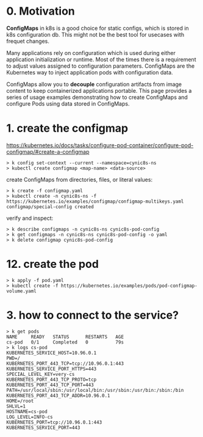 # 0. Motivation
**ConfigMaps** in k8s is a good choice for static configs, which is stored in k8s configuration db.
This might not be the best tool for usecases with frequet changes.

Many applications rely on configuration which is used during either application initialization or runtime. 
Most of the times there is a requirement to adjust values assigned to configuration parameters. 
ConfigMaps are the Kubernetes way to inject application pods with configuration data. 


ConfigMaps allow you to **decouple** configuration artifacts from image content to keep containerized applications portable. 
This page provides a series of usage examples demonstrating how to create ConfigMaps and configure Pods using data stored in ConfigMaps.



# 1. create the configmap
https://kubernetes.io/docs/tasks/configure-pod-container/configure-pod-configmap/#create-a-configmap

```
> k config set-context --current --namespace=cynic8s-ns
> kubectl create configmap <map-name> <data-source>
```

create ConfigMaps from directories, files, or literal values: 
```
> k create -f configmap.yaml
> kubectl create -n cynic8s-ns -f https://kubernetes.io/examples/configmap/configmap-multikeys.yaml
configmap/special-config created
```

verify and inspect:
```
> k describe configmaps -n cynic8s-ns cynic8s-pod-config
> k get configmaps -n cynic8s-ns cynic8s-pod-config -o yaml
> k delete configmap cynic8s-pod-config
```

# 12. create the pod
```
> k apply -f pod.yaml
> kubectl create -f https://kubernetes.io/examples/pods/pod-configmap-volume.yaml
```

# 3. how to connect to the service?
```
> k get pods
NAME     READY   STATUS      RESTARTS   AGE
cs-pod   0/1     Completed   0          79s
> k logs cs-pod
KUBERNETES_SERVICE_HOST=10.96.0.1
PWD=/
KUBERNETES_PORT_443_TCP=tcp://10.96.0.1:443
KUBERNETES_SERVICE_PORT_HTTPS=443
SPECIAL_LEVEL_KEY=very-cs
KUBERNETES_PORT_443_TCP_PROTO=tcp
KUBERNETES_PORT_443_TCP_PORT=443
PATH=/usr/local/sbin:/usr/local/bin:/usr/sbin:/usr/bin:/sbin:/bin
KUBERNETES_PORT_443_TCP_ADDR=10.96.0.1
HOME=/root
SHLVL=1
HOSTNAME=cs-pod
LOG_LEVEL=INFO-cs
KUBERNETES_PORT=tcp://10.96.0.1:443
KUBERNETES_SERVICE_PORT=443
```

